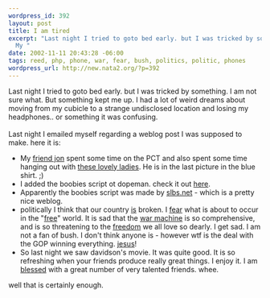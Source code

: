 ```yaml
--- 
wordpress_id: 392
layout: post
title: I am tired
excerpt: "Last night I tried to goto bed early. but I was tricked by something. I am not sure what. But something kept me up. I had a lot of weird dreams about moving from my cubicle to a strange undisclosed location and losing my headphones.. or something it was confusing. Last night I emailed myself regarding a weblog post I was supposed to make. here it is:\r\n\
  My "
date: 2002-11-11 20:43:28 -06:00
tags: reed, php, phone, war, fear, bush, politics, politic, phones
wordpress_url: http://new.nata2.org/?p=392
---
```

Last night I tried to goto bed early. but I was tricked by something. I am not sure what. But something kept me up. I had a lot of weird dreams about moving from my cubicle to a strange undisclosed location and losing my headphones.. or something it was confusing. <br/><br/>Last night I emailed myself regarding a weblog post I was supposed to make. here it is:<ul>
<li>My <a href="http://www.in5anity.org">friend jon</a> spent some time on the PCT and also spent some time hanging out with <a href="http://www.sf.indymedia.org/news/2002/10/1534270.php">these lovely ladies</a>. He is in the last picture in the blue shirt. ;)
<li>I added the boobies script ot dopeman. check it out <a href="http://www.dopeman.org/boobies/?text=nata2.org">here</a>.</li>
<li>Apparently the boobies script was made by <a href="http://www.slbs.net">slbs.net</a> - which is a pretty nice weblog.</li>
<li>politically I think that our country <a href="http://www.salon.com/politics/feature/2002/11/07/minnesota/index_np.html">is</a> broken. I <a href="http://www.pbs.org/now/commentary/moyers15.html">fear</a> what is about to occur in the "<a href="http://www.suntimes.com/output/news/cst-nws-prof09.html">free</a>" world. It is sad that the <a href="http://www.washingtonpost.com/wp-dyn/articles/A38472-2002Nov11.html">war machine</a> is so comprehensive, and is so threatening to the <a href="http://googlism.com/index.htm?ism=freedom&type=1">freedom</a> we all love so dearly. I get sad. I am not a fan of bush. I don't think anyone is - however wtf is the deal with the GOP winning everything. <a href="http://www.bitchmech.com">jesus</a>!</li>
<li>So last night we saw davidson's movie. It was quite good. It is so refreshing when your friends produce really great things. I enjoy it. I am <a href="http://www.dopeman.org">blessed</a> with a great number of very talented friends. whee.</li>
</ul>
well that is certainly enough. 
